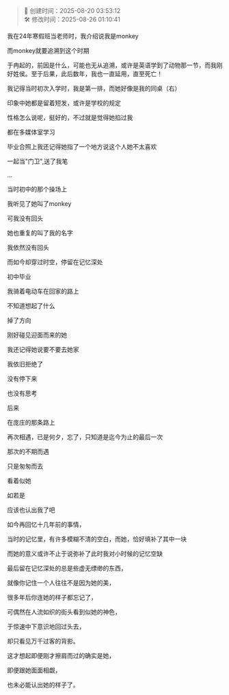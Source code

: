 <!-- timestamp inserted -->
> 📄 创建时间：2025-08-20 03:53:12  
> 🛠️ 修改时间：2025-08-26 01:10:41

我在24年寒假班当老师时，我介绍说我是monkey

而monkey就要追溯到这个时期

于冉起的，前因是什么，可能也无从追溯，或许是英语学到了动物那一节，而我刚好姓侯。至于后果，此后数年，我也一直延用，直至死亡！

我记得当时初次入学时，我是第一排，而她好像是我的同桌（右）

印象中她都是留着短发，或许是学校的规定

性格怎么说呢，挺好的，不过就是觉得她掐过我

都在多媒体室学习

毕业合照上我还记得她指了一个地方说这个人她不太喜欢

一起当"门卫",送了我笔

...

当时初中的那个操场上

我听见了她叫了monkey

可我没有回头

她也重复的叫了我的名字

我依然没有回头

而如今却穿过时空，停留在记忆深处

初中毕业

我骑着电动车在回家的路上

不知道想起了什么

掉了方向

刚好碰见迎面而来的她

我还记得她说要不要去她家

我依旧拒绝了

没有停下来

也没有思考

后来

在庞庄的那条路上

再次相遇，已是何夕，忘了，只知道是迄今为止的最后一次

那次的不期而遇

只是匆匆而去

看着似她

如若是

应该也认出我了吧

如今再回忆十几年前的事情，

当时的记忆里，有许多模糊不清的空白，而她，恰好填补了其中一块

而她的意义或许不止于说弥补了此时我对小时候的记忆空缺

最后留在记忆深处的总是些虚无缥缈的东西，

就像你记住一个人往往不是因为她的美，

很多年后你连她的样子都忘记了，

可偶然在人流如织的街头看到似她的神色，

于惊速中下意识地回过头去，

却只看见万千过客的背影。

这才想起即便刚才擦肩而过的确实是她，

即便跟她面面相觑，

也未必能认出她的样子了。